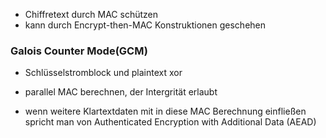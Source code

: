 - Chiffretext durch MAC schützen
- kann durch Encrypt-then-MAC Konstruktionen geschehen


### Galois Counter Mode(GCM)
- Schlüsselstromblock und plaintext xor
- parallel MAC berechnen, der Intergrität erlaubt



- wenn weitere Klartextdaten mit in diese MAC Berechnung einfließen spricht man von Authenticated Encryption with Additional Data (AEAD)
